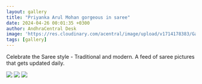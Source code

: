 ```yaml
---
layout: gallery
title: "Priyanka Arul Mohan gorgeous in saree"
date: 2024-04-26 00:01:35 +0300
author: AndhraCentral Desk
image: 'https://res.cloudinary.com/acentral/image/upload/v1714178383/Galleries/368347-87ngh668_gtgs41.gif'
tags: [gallery]
---
```


Celebrate the Saree style - Traditional and modern. A feed of saree pictures that gets updated daily.

<div class="gallery-box">
  <div class="gallery">
    <img src="https://res.cloudinary.com/acentral/image/upload/v1714178383/Galleries/368347-87ngh668_gtgs41.gif" loading="lazy">
    <img src="https://res.cloudinary.com/acentral/image/upload/v1714178391/Galleries/368348-3z7f9fr7_mrtpcp.gif" loading="lazy">
    <img src="https://res.cloudinary.com/acentral/image/upload/v1714178397/Galleries/368351-0yairhvs_nzbzsb.gif" loading="lazy">
  </div>
</div>
